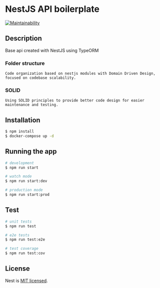# NestJS API boilerplate

[![Maintainability](https://api.codeclimate.com/v1/badges/a32038f660cfc3acd273/maintainability)](https://codeclimate.com/github/pezzetti/base-app-nestjs/maintainability)

## Description
  Base api created with NestJS using TypeORM

###  Folder structure
    Code organization based on nestjs modules with Domain Driven Design, focused on codebase scalability.

### SOLID
    Using SOLID principles to provide better code design for easier maintenance and testing.


## Installation

```bash
$ npm install
$ docker-compose up -d
```

## Running the app

```bash
# development
$ npm run start

# watch mode
$ npm run start:dev

# production mode
$ npm run start:prod
```

## Test

```bash
# unit tests
$ npm run test

# e2e tests
$ npm run test:e2e

# test coverage
$ npm run test:cov
```

## License
  Nest is [MIT licensed](LICENSE).
